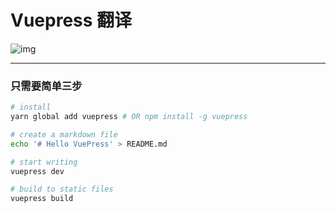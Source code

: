 # Vuepress 翻译

![img](https://vuepress.vuejs.org/hero.png)

---

### 只需要简单三步

```bash
# install
yarn global add vuepress # OR npm install -g vuepress

# create a markdown file
echo '# Hello VuePress' > README.md

# start writing
vuepress dev

# build to static files
vuepress build
```
